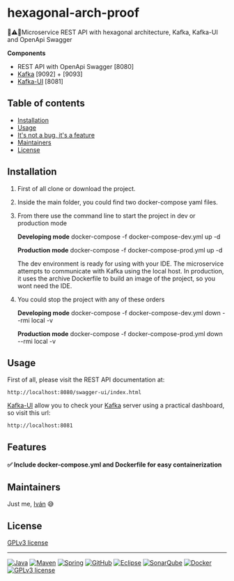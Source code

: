 # hexagonal-arch-proof

:traffic_light::warning::construction:Microservice REST API with hexagonal architecture, Kafka, Kafka-UI and OpenApi Swagger

**Components**
- REST API with OpenApi Swagger [8080]
- [Kafka](https://kafka.apache.org/) [9092] + [9093] 
- [Kafka-UI](https://docs.kafka-ui.provectus.io/) [8081]


## Table of contents

- [Installation](#installation)
- [Usage](#usage)
- [It's not a bug, it's a feature](#features)
- [Maintainers](#maintainers)
- [License](#license)


## Installation

1. First of all clone or download the project.

1. Inside the main folder, you could find two docker-compose yaml files.

1. From there use the command line to start the project in dev or production mode

    **Developing mode**
    docker-compose -f docker-compose-dev.yml up -d
   
    **Production mode**
    docker-compose -f docker-compose-prod.yml up -d
      
   The dev environment is ready for using with your IDE. The microservice attempts to communicate with Kafka using the local host. In production, it uses the archive Dockerfile to build an image of the project, so you wont need the IDE.
   
1. You could stop the project with any of these orders

    **Developing mode**
    docker-compose -f docker-compose-dev.yml down --rmi local -v
      
    **Production mode**
    docker-compose -f docker-compose-prod.yml down --rmi local -v
   
   
## Usage

First of all, please visit the REST API documentation at:

    http://localhost:8080/swagger-ui/index.html
    
[Kafka-UI](https://docs.kafka-ui.provectus.io/) allow you to check your [Kafka](https://kafka.apache.org/) server using a practical dashboard, so visit this url:

    http://localhost:8081
    

## Features

#### :white_check_mark: Include docker-compose.yml and Dockerfile for easy containerization


## Maintainers

Just me, [Iván](https://github.com/Ivan-Montes) :sweat_smile:


## License

[GPLv3 license](https://choosealicense.com/licenses/gpl-3.0/)


---


[![Java](https://badgen.net/static/JavaSE/17/orange)](https://www.java.com/es/)
[![Maven](https://badgen.net/badge/icon/maven?icon=maven&label&color=red)](https://https://maven.apache.org/)
[![Spring](https://img.shields.io/badge/spring-blue?logo=Spring&logoColor=white)](https://spring.io)
[![GitHub](https://badgen.net/badge/icon/github?icon=github&label)](https://github.com)
[![Eclipse](https://badgen.net/badge/icon/eclipse?icon=eclipse&label)](https://https://eclipse.org/)
[![SonarQube](https://badgen.net/badge/icon/sonarqube?icon=sonarqube&label&color=purple)](https://www.sonarsource.com/products/sonarqube/downloads/)
[![Docker](https://badgen.net/badge/icon/docker?icon=docker&label)](https://www.docker.com/)
[![GPLv3 license](https://badgen.net/static/License/GPLv3/blue)](https://choosealicense.com/licenses/gpl-3.0/)